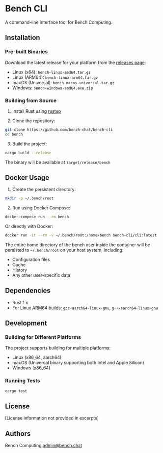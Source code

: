 # Bench CLI

A command-line interface tool for Bench Computing.

## Installation

### Pre-built Binaries

Download the latest release for your platform from the [releases page](https://github.com/bench-chat/bench-cli/releases):

- Linux (x64): `bench-linux-amd64.tar.gz`
- Linux (ARM64): `bench-linux-arm64.tar.gz`
- macOS (Universal): `bench-macos-universal.tar.gz`
- Windows: `bench-windows-amd64.exe.zip`

### Building from Source

1. Install Rust using [rustup](https://rustup.rs/)

2. Clone the repository:
```bash
git clone https://github.com/bench-chat/bench-cli
cd bench
```

3. Build the project:
```bash
cargo build --release
```

The binary will be available at `target/release/bench`

## Docker Usage

1. Create the persistent directory:
```bash
mkdir -p ~/.bench/root
```

2. Run using Docker Compose:
```bash
docker-compose run --rm bench
```

Or directly with Docker:
```bash
docker run -it --rm -v ~/.bench/root:/home/bench bench-cli/cli:latest
```

The entire home directory of the bench user inside the container will be persisted to `~/.bench/root` on your host system, including:
- Configuration files
- Cache
- History
- Any other user-specific data

## Dependencies

- Rust 1.x
- For Linux ARM64 builds: `gcc-aarch64-linux-gnu`, `g++-aarch64-linux-gnu`

## Development

### Building for Different Platforms

The project supports building for multiple platforms:
- Linux (x86_64, aarch64)
- macOS (Universal binary supporting both Intel and Apple Silicon)
- Windows (x86_64)

### Running Tests

```bash
cargo test
```

## License

[License information not provided in excerpts]

## Authors

Bench Computing <admin@bench.chat>
